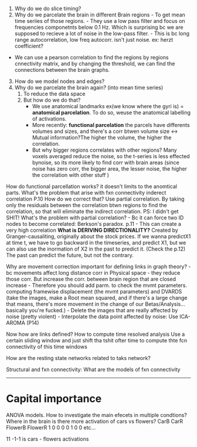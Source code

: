 1. Why do we do slice timing? 
2. Why do we parcelate the brain in different Brain regions
	   - To get mean time seriies of those regions. 
	   - They use a low pass filter and focus on frequencies componetnts below 0.1 Hz. Which is surprising bc we are supposed to recieve a lot of noise in the low-pass filter.
	   - This is bc long range autocorrelation, low freq autocorr. isn't just noise. ex: herzt coefficient?
- We can use a pearson correlation to find the regions by regions cnnectivity matrix, and by changing the threshold, we can find the connections between the brain graphs.
3. How do we model nodes and edges?
4. Why do we parcelate the brain again? (into mean time series)
	1. To reduce the data space
	2. But how do we do that?
		- We use anatomical landmarks ex(we know where the gyri is) = **anatomical parcelation**. To do so, weuse the anatomical labelling of activations.
		- More recently: **functional parcelation** the parcels have differents volumes and sizes, and there's a corr btwen volume size <-> Mutual information?The higher the volume, the higher the correlation. 
		- But why bigger regions correlates with other regions?
			Many voxels averaged reduce the noise, so the t-series is less effected bynoise, so its more likely to find corr with brain areas (since noise has zero corr, the bigger area, the lesser noise, the higher the correlation with other stuff )

How do functional parcellation works?
	it doesn't limits to the anomtical parts.
What's the problem that arise with fxn connectivity
	inderect correlation P.10
How do we correct that?
	Use partial correlation. By taking only the residuals between the correlation btwn regions to find the correlation, so that will eliminate the indirect correlation. 
		PS: I didn't get SHIT!
What's the problem with partial correlation?
	- Bc it can force two ID nodes to become correlated: Berkson's paradox. 
	p.11
	- This can create a very high correlation 
**What is DERIVING DIRECTIONALITY?**
	Created by Granger-causaliting, originally about the stock prices. 
	If we wanna predictX1 at time t, we have to go backward in the timeseries, and predict X1, but we can also use the inormation of X2 in the past to predict it. (Check the p.12)
	The past can predict the future, but not the contrary. 

Why are movement correction important for defining links in graph theory?
	- bc movements affect long distance corr in Physical space - they reduce those corr. But increase the corr. between brain region that are closed increase
	- Therefore you should add parm. to check the mvmt parameters. computing framewise displacement (the mvmt parameters) and DVARDS (take the images, make a Root mean squared, and if there's a large change that means, there's more movement in the change of our Betas/Analysis... basically you're fucked.)
	- Delete the images that are really affected by noise (pretty violent)
	- Interpolate the data point affected by noise: Use ICA-AROMA (P14)

Now how are links defined?
How to compute time resolved analysis
	Use a certain sliding window and just shift tha tshit ofter time to compute thte fcn connectivity of this time windows

How are the resting state networks related to taks network?

Structural and fxn connectivity:
What are the models of fxn connectivity

----
# Capital importance
ANOVA models. 
How to investigate the main efecets in multiple condtions? 
Where in the brain is there more activation of cars vs flowers? 
 CarB CarR FlowerB FlowerR
 1        0       0              0
 0        1       0              0
 etc...
 
 11 -1-1 is cars - flowers activations
 